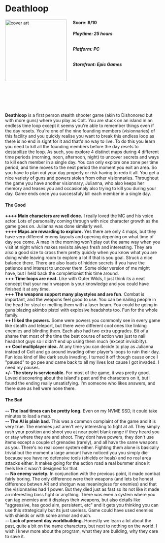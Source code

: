 # Deathloop
<img style="float: left; padding-right:20px;" src="https://upload.wikimedia.org/wikipedia/en/c/cb/Deathloop_cover_art.jpg" alt="cover art" width="200"/>

#### **Score: 8/10**

###### **Playtime: 25 hours**

###### **Platform: PC**

###### **Storefront: Epic Games**
<br/><br/>
<br/><br/>
<br/><br/>

**Deathloop** is a first person stealth shooter game (akin to Dishonored but with more guns) where you play as Colt. You are stuck on an island in an endless time loop except it seems you're able to remember things even if the day resets. You're one of the nine founding members (visionnaries) of this facility and you quickly realise you want to break this endless loop as there is no end in sight for it and that's no way to live. To do this you learn you need to kill all the founding members before the day resets to destabilize the loop. As such, you explore 4 distinct maps during 4 different time periods (morning, noon, afternoon, night) to uncover secrets and ways to kill each member in a single day. You can only explore one zone per time period, and time moves to the next period the moment you exit an area. So you have to plan out your day properly or risk having to redo it all. You get a nice variety of guns and powers stolen from other visionnaries. Throughout the game you have another visionnary, Julianna, who also keeps her memory and teases you and occasionaly also trying to kill you during your day. Game ends once you successfuly kill each member in a single day.<br/>

#### **The Good**
**++++ Main characters are well done.** I really loved the MC and his voice actor. Lots of personality coming through with nice character growth as the game goes on. Julianna was done similarly well.<br/>
**++++ Maps are rewarding to explore.** Yes there are only 4 maps, but they have very different enemy layouts and opening depening on what time of day you come. A map in the morning won't play out the same way when you visit at night which makes revisits always fresh and interesting. They are also a good size to cross them pretty quickly when you know what you are doing while leaving room to explore a lot if that is you goal. Struck a nice balance there. There are also loads of hidden secrets if you have the patience and interest to uncover them. Some older version of me might have, but I held back the completionist this time around.<br/>
**+++ Time loops are neat.** Like with Outer Wilds, I just think its a neat concept that your main weapon is your knowledge and you could have finished it at any time.<br/>
**+++ The weapons support many playstyles and are fun.** Combat is important, and the weapons feel good to use. You can be nailing people in the head for steal or melting them with a laser beam. You could be going in guns blazing akimbo pistol with explosive headshots too. Fun for the whole family.<br/>
**++ I liked the powers.** Some were powers you commonly see in every game like stealth and teleport, but there were different cool ones like linking enemies and blinding them. Each also had two extra upgrades. Bit of a shame that most of the time the best course of action was just to nail headshot guys so I didn't end up using them much (except invisiblity).<br/>
**++ Cool multiplayer idea.** At any time you can decide to play as Julianna instead of Colt and go around invading other player's loops to ruin their day. Fun idea kind of like dark souls invading. I turned it off though cause once I "paused" to go pee and came back to all my lives lost cause I got invaded. I need my pauses.<br/>
**+/- The story is serviceable.** For most of the game, it was pretty good. Loved discovering about the island's past and the characters on it, but I found the ending really unsatisfying. I'm someone who likes answers, and there sure as hell were none there.<br/>

#### **The Bad**
**-- The load times can be pretty long.** Even on my NVME SSD, it could take minutes to load a map. <br/>
**-- The AI is plain bad.** This was a common complaint of the game and it is very true. The enemies just aren't very interesting to fight at all. They simply rush your position and shoot you at near point blank range if they heard you or stay where they are and shoot. They dont have powers, they don't use items except a couple of grenades (rarely), and all have the same weapons as you. There's no real cover system either. Fighting them alone is basically trivial but the moment a large amount have noticed you you simply die because you have no defensive tools (shields or heals) and no real area attacks either. It makes going for the action road a real bummer since it feels like it wasn't designed for that.<br/>
**-- No enemy variety.** In conjunction with the previous point, it made combat fairly boring. The only difference were their weapons (and lets be honest difference betwen AR and shotgun was meaningless for enemies) and that the visionnaries had 1 power. But they died just as fast so its not like it made an interesting boss fight or anything. There was even a system where you can tag enemies and it displays their weapons, but also details like "aggressive, has good aim, persistent, etc" and it gets you thinking you can use this strategically but its just useless. Game could have used enemies with shields or with some armor and such.<br/>
**-- Lack of present day worldbuilding.** Honestly we learn a lot about the past, quite a bit on the name characters, but next to nothing on the world. I wish i knew more about the program, what they are building, why they care to save it.